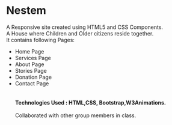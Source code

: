 # Nestem
A Responsive site created using HTML5 and CSS Components.<br>
A House where Children and Older citizens reside together.<br> 
It contains following Pages:<br>
<ul>
 <li>Home Page </li>
<li> Services Page</li>
<li> About Page </li>
<li> Stories Page</li>
<li> Donation Page</li>
<li> Contact Page</li>
<br><br>
<b>Technologies Used : HTML,CSS, Bootstrap,W3Animations.</b><br><br>
Collaborated with other group members in class.
